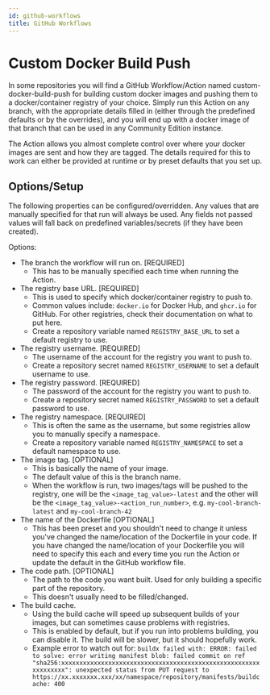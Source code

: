 ```yaml
---
id: github-workflows
title: GitHub Workflows
---
```


# Custom Docker Build Push
In some repositories you will find a GitHub Workflow/Action named custom-docker-build-push for building custom docker images and pushing them to a docker/container registry of your choice.  Simply run this Action on any branch, with the appropriate details filled in (either through the predefined defaults or by the overrides), and you will end up with a docker image of that branch that can be used in any Community Edition instance.

The Action allows you almost complete control over where your docker images are sent and how they are tagged.  The details required for this to work can either be provided at runtime or by preset defaults that you set up.

## Options/Setup

The following properties can be configured/overridden.  Any values that are manually specified for that run will always be used.  Any fields not passed values will fall back on predefined variables/secrets (if they have been created).

Options:

* The branch the workflow will run on. [REQUIRED]
  - This has to be manually specified each time when running the Action.
* The registry base URL. [REQUIRED]
  - This is used to specify which docker/container registry to push to.
  - Common values include: `docker.io` for Docker Hub, and  `ghcr.io` for GitHub.  For other registries, check their documentation on what to put here.
  - Create a repository variable named `REGISTRY_BASE_URL` to set a default registry to use.
* The registry username. [REQUIRED]
  - The username of the account for the registry you want to push to.
  - Create a repository secret named `REGISTRY_USERNAME` to set a default username to use.
* The registry password. [REQUIRED]
  - The password of the account for the registry you want to push to.
  - Create a repository secret named `REGISTRY_PASSWORD` to set a default password to use.
* The registry namespace. [REQUIRED]
  - This is often the same as the username, but some registries allow you to manually specify a namespace.
  - Create a repository variable named `REGISTRY_NAMESPACE` to set a default namespace to use.
* The image tag. [OPTIONAL]
  - This is basically the name of your image.
  - The default value of this is the branch name.
  - When the workflow is run, two images/tags will be pushed to the registry, one will be the `<image_tag_value>-latest` and the other will be the `<image_tag_value>-<action_run_number>`, e.g. `my-cool-branch-latest` and `my-cool-branch-42`
* The name of the Dockerfile [OPTIONAL]
  - This has been preset and you shouldn't need to change it unless you've changed the name/location of the Dockerfile in your code.  If you have changed the name/location of your Dockerfile you will need to specify this each and every time you run the Action or update the default in the GitHub workflow file.
* The code path. [OPTIONAL]
  - The path to the code you want built.  Used for only building a specific part of the repository.
  - This doesn't usually need to be filled/changed.
* The build cache.
  - Using the build cache will speed up subsequent builds of your images, but can sometimes cause problems with registries.
  - This is enabled by default, but if you run into problems building, you can disable it.  The build will be slower, but it should hopefully work.
  - Example error to watch out for: `buildx failed with: ERROR: failed to solve: error writing manifest blob: failed commit on ref "sha256:xxxxxxxxxxxxxxxxxxxxxxxxxxxxxxxxxxxxxxxxxxxxxxxxxxxxxxxxxxxxxxxx": unexpected status from PUT request to https://xx.xxxxxxx.xxx/xx/namespace/repository/manifests/buildcache: 400`
